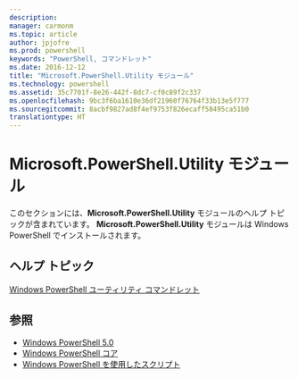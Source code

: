 ```yaml
---
description: 
manager: carmonm
ms.topic: article
author: jpjofre
ms.prod: powershell
keywords: "PowerShell, コマンドレット"
ms.date: 2016-12-12
title: "Microsoft.PowerShell.Utility モジュール"
ms.technology: powershell
ms.assetid: 35c7701f-8e26-442f-8dc7-cf0c89f2c337
ms.openlocfilehash: 9bc3f6ba1610e36df21960f76764f33b13e5f777
ms.sourcegitcommit: 8acbf9827ad8f4ef9753f826ecaff58495ca51b0
translationtype: HT
---
```

# <a name="microsoftpowershellutility-module"></a>Microsoft.PowerShell.Utility モジュール
このセクションには、**Microsoft.PowerShell.Utility** モジュールのヘルプ トピックが含まれています。 **Microsoft.PowerShell.Utility** モジュールは Windows PowerShell でインストールされます。

## <a name="help-topics"></a>ヘルプ トピック
[Windows PowerShell ユーティリティ コマンドレット](http://go.microsoft.com/fwlink/?LinkID=245861)

## <a name="see-also"></a>参照
- [Windows PowerShell 5.0](Windows-PowerShell-5.0.md)
- [Windows PowerShell コア](https://technet.microsoft.com/en-us/library/4b75f1e4-f327-48f3-92ab-bf5435094d41)
- [Windows PowerShell を使用したスクリプト](../../getting-started/fundamental/Scripting-with-Windows-PowerShell.md)

